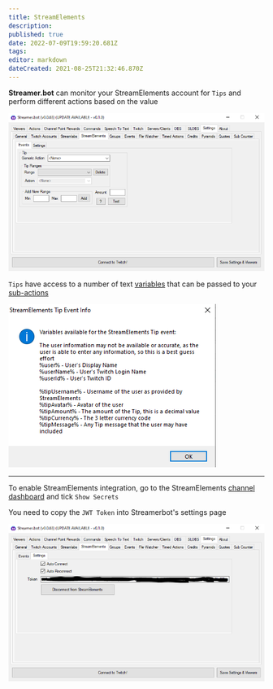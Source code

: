 ```yaml
---
title: StreamElements
description:
published: true
date: 2022-07-09T19:59:20.681Z
tags:
editor: markdown
dateCreated: 2021-08-25T21:32:46.870Z
---
```


**Streamer.bot** can monitor your StreamElements account for `Tips` and perform different actions based on the value

![StreamElements](/130134418-ca207f76-62b6-44e8-a5f3-d85be7cc5e14.png)

`Tips` have access to a number of text [variables](/Variables) that can be passed to your [sub-actions](/Sub-Actions)

![SE Tip](/130134906-db4e10d9-5fd9-4b17-a99f-2e860a526825.png)

***

To enable StreamElements integration, go to the StreamElements [channel dashboard](https://streamelements.com/dashboard/account/channels) and tick `Show Secrets`

You need to copy the `JWT Token` into Streamerbot's settings page

![SE Token](/130134802-cc98b9f7-bcca-4a66-a3d2-56ac0ab568f5.png)